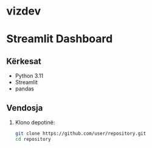 # vizdev
# Streamlit Dashboard

## Kërkesat
- Python 3.11
- Streamlit
- pandas

## Vendosja
1. Klono depotinë:
   ```bash
   git clone https://github.com/user/repository.git
   cd repository

